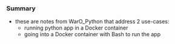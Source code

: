 
### Summary

* these are notes from WarO_Python that address 2 use-cases:
    - running python app in a Docker container
    - going into a Docker container with Bash to run the app 
